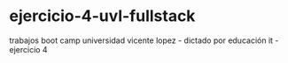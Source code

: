 # ejercicio-4-uvl-fullstack
trabajos boot camp universidad vicente lopez - dictado por educación it - ejercicio 4
